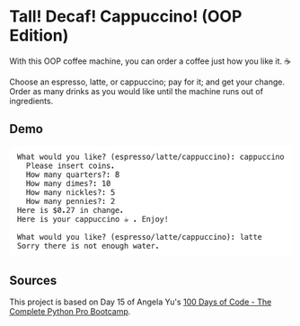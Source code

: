 # Tall! Decaf! Cappuccino! (OOP Edition)

With this OOP coffee machine, you can order a coffee just how you like it. ☕️

Choose an espresso, latte, or cappuccino; pay for it; and get your change. Order as many drinks as you would like until the machine runs out of ingredients.

## Demo
![Demo of Coffee Machine](images/demo.png)

## Sources
This project is based on Day 15 of Angela Yu's [100 Days of Code - The Complete Python Pro Bootcamp](https://www.udemy.com/course/100-days-of-code/).